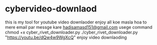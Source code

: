 # cybervideo-downlaod
this is my tool for youtube video downlaoder enjoy all
koe masla hoa to mere email par messge kare hadisamasd151@gmail.com
usege 
command 
chmod +x cyber_rivet_downloader.py
./cyber_rivet_downloader.py "https://youtu.be/dQw4w9WgXcQ"
enjoy video downlaoding
